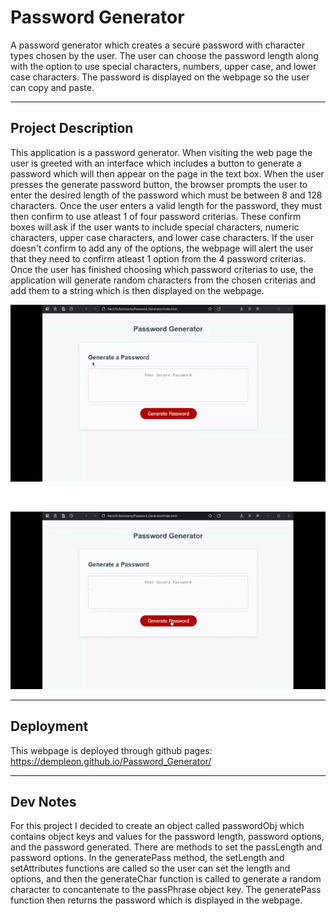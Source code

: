 # Password Generator
A password generator which creates a secure password with character types chosen by the user. The user can choose the password length along with the option to use special characters, numbers, upper case, and lower case characters. The password is displayed on the webpage so the user can copy and paste.

<hr>

## Project Description
This application is a password generator. When visiting the web page the user is greeted with an interface which includes a button to generate a password which will then appear on the page in the text box. When the user presses the generate password button, the browser prompts the user to enter the desired length of the password which must be between 8 and 128 characters. Once the user enters a valid length for the password, they must then confirm to use atleast 1 of four password criterias. These confirm boxes will ask if the user wants to include special characters, numeric characters, upper case characters, and lower case characters. If the user doesn't confirm to add any of the options, the webpage will alert the user that they need to confirm atleast 1 option from the 4 password criterias. Once the user has finished choosing which password criterias to use, the application will generate random characters from the chosen criterias and add them to a string which is then displayed on the webpage. 

![image](./assets/images/project-demo.gif) 

<br>

![image](./assets/images/project-prompts-alerts-confirms.gif)


<hr>

## Deployment
This webpage is deployed through github pages:
https://dempleon.github.io/Password_Generator/


<hr>

## Dev Notes
For this project I decided to create an object called passwordObj which contains object keys and values for the password length, password options, and the password generated. There are methods to set the passLength and password options. In the generatePass method, the setLength and setAttributes functions are called so the user can set the length and options, and then the generateChar function is called to generate a random character to concantenate to the passPhrase object key. The generatePass function then returns the password which is displayed in the webpage.
